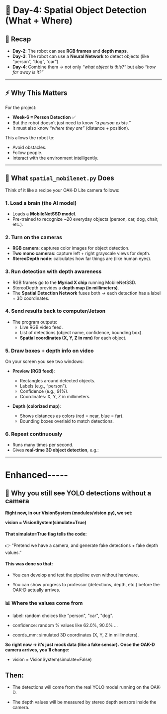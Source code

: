 # 📅 Day-4: Spatial Object Detection (What + Where)

## 🔗 Recap
- **Day-2**: The robot can see **RGB frames** and **depth maps**.  
- **Day-3**: The robot can use a **Neural Network** to detect objects (like “person”, “dog”, “car”).  
- **Day-4**: Combine them → not only *“what object is this?”* but also *“how far away is it?”*  

---

## ⚡ Why This Matters
For the project:
- **Week-6 = Person Detection** ✅  
- But the robot doesn’t just need to know *“a person exists.”*  
- It must also know *“where they are”* (distance + position).  

This allows the robot to:
- Avoid obstacles.  
- Follow people.  
- Interact with the environment intelligently.  

---

## 🤖 What `spatial_mobilenet.py` Does
Think of it like a recipe your OAK-D Lite camera follows:

### 1. Load a brain (the AI model)
- Loads a **MobileNetSSD model**.  
- Pre-trained to recognize ~20 everyday objects (person, car, dog, chair, etc.).  

### 2. Turn on the cameras
- **RGB camera**: captures color images for object detection.  
- **Two mono cameras**: capture left + right grayscale views for depth.  
- **StereoDepth node**: calculates how far things are (like human eyes).  

### 3. Run detection with depth awareness
- RGB frames go to the **Myriad X chip** running MobileNetSSD.  
- StereoDepth provides a **depth map (in millimeters)**.  
- The **Spatial Detection Network** fuses both → each detection has a label + 3D coordinates.  

### 4. Send results back to computer/Jetson
- The program outputs:  
  - Live RGB video feed.  
  - List of detections (object name, confidence, bounding box).  
  - **Spatial coordinates (X, Y, Z in mm)** for each object.  

### 5. Draw boxes + depth info on video
On your screen you see two windows:  

- **Preview (RGB feed)**:  
  - Rectangles around detected objects.  
  - Labels (e.g., “person”).  
  - Confidence (e.g., 91%).  
  - Coordinates: X, Y, Z in millimeters.  

- **Depth (colorized map)**:  
  - Shows distances as colors (red = near, blue = far).  
  - Bounding boxes overlaid to match detections.  

### 6. Repeat continuously
- Runs many times per second.  
- Gives **real-time 3D object detection**, e.g.:  
---

# Enhanced-----
## 📌 Why you still see YOLO detections without a camera

**Right now, in our VisionSystem (modules/vision.py), we set:**

**vision = VisionSystem(simulate=True)**


#### That simulate=True flag tells the code:
👉 “Pretend we have a camera, and generate fake detections + fake depth values.”

#### This was done so that:

- You can develop and test the pipeline even without hardware.

- You can show progress to professor (detections, depth, etc.) before the OAK-D actually arrives.

### 📊 Where the values come from

- label: random choices like "person", "car", "dog".

- confidence: random % values like 62.0%, 90.0% …

- coords_mm: simulated 3D coordinates (X, Y, Z in millimeters).

**So right now → it’s just mock data (like a fake sensor).**
**Once the OAK-D camera arrives, you’ll change:**

- vision = VisionSystem(simulate=False)


## Then:

- The detections will come from the real YOLO model running on the OAK-D.

- The depth values will be measured by stereo depth sensors inside the camera.
